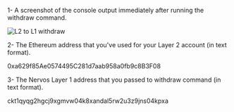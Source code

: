 1- A screenshot of the console output immediately after running the withdraw command.

![L2 to L1 withdraw](https://user-images.githubusercontent.com/83914557/131041501-cd6a4626-91f4-43b5-a354-380bece596cc.png)

2- The Ethereum address that you've used for your Layer 2 account (in text format).

0xa629f85Ae0574495C281d7aab958a0fb9c8B3F08

3- The Nervos Layer 1 address that you passed to withdraw command (in text format).

ckt1qyqg2hgcj9xgmvw04k8xandal5rw2u3z9jns04kpxa

